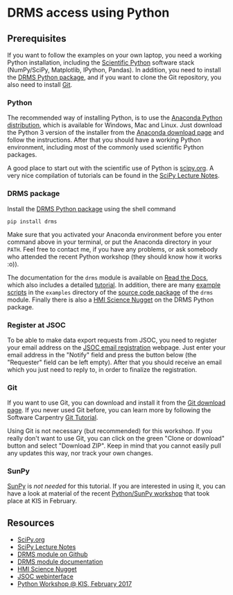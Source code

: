 # DRMS access using Python

## Prerequisites

If you want to follow the examples on your own laptop, you need a working Python installation, including the [Scientific Python](http://www.scipy.org/) software stack (NumPy/SciPy, Matplotlib, IPython, Pandas). In addition, you need to install the [DRMS Python package](https://pypi.python.org/pypi/drms), and if you want to clone the Git repository, you also need to install [Git](https://git-scm.com/).


### Python

The recommended way of installing Python, is to use the [Anaconda Python distribution](https://www.continuum.io/anaconda-overview), which is available for Windows, Mac and Linux. Just download the Python 3 version of the installer from the [Anaconda download page](https://www.continuum.io/downloads) and follow the instructions. After that you should have a working Python environment, including most of the commonly used scientific Python packages.

A good place to start out with the scientific use of Python is [scipy.org](http://www.scipy.org/). A very nice compilation of tutorials can be found in the [SciPy Lecture Notes](http://www.scipy-lectures.org/index.html).



### DRMS package

Install the [DRMS Python package](https://pypi.python.org/pypi/drms) using the shell command

    pip install drms

Make sure that you activated your Anaconda environment before you enter command above in your terminal, or put the Anaconda directory in your `PATH`. Feel free to contact me, if you have any problems, or ask somebody who attended the recent Python workshop (they should know how it works :o)).

The documentation for the `drms` module is available on [Read the Docs](http://drms.readthedocs.io/), which also includes a detailed [tutorial](http://drms.readthedocs.io/en/stable/tutorial.html). In addition, there are many [example scripts](https://github.com/kbg/drms/tree/master/examples) in the `examples` directory of the [source code package](https://github.com/kbg/drms/releases/latest) of the `drms` module. Finally there is also a [HMI Science Nugget](http://hmi.stanford.edu/hminuggets/?p=1757) on the DRMS Python package.

### Register at JSOC

To be able to make data export requests from JSOC, you need to register your email address on the [JSOC email registration](http://jsoc.stanford.edu/ajax/register_email.html) webpage. Just enter your email address in the "Notify" field and press the button below (the "Requester" field can be left empty). After that you should receive an email which you just need to reply to, in order to finalize the registration.



### Git

If you want to use Git, you can download and install it from the [Git download page](https://git-scm.com/downloads). If you never used Git before, you can learn more by following the Software Carpentry [Git Tutorial](http://swcarpentry.github.io/git-novice/).

Using Git is not necessary (but recommended) for this workshop. If you really don't want to use Git, you can click on the green "Clone or download" button and select "Download ZIP". Keep in mind that you cannot easily pull any updates this way, nor track your own changes.


### SunPy

[SunPy](http://sunpy.org/) is *not needed* for this tutorial. If you are interested in using it, you can have a look at material of the recent [Python/SunPy workshop](https://github.com/SolarDrew/freiburg-2017-02) that took place at KIS in February.



## Resources

- [SciPy.org](http://www.scipy.org/)
- [SciPy Lecture Notes](http://www.scipy-lectures.org/index.html)
- [DRMS module on Github](https://github.com/kbg/drms/)
- [DRMS module documentation](http://drms.readthedocs.io/)
- [HMI Science Nugget](http://hmi.stanford.edu/hminuggets/?p=1757)
- [JSOC webinterface](http://jsoc.stanford.edu/ajax/lookdata.html)
- [Python Workshop @ KIS, February 2017](https://github.com/SolarDrew/freiburg-2017-02)
